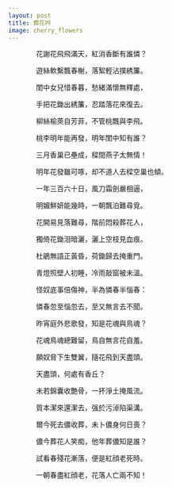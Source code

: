 ```yaml
---
layout: post
title: 葬花吟
image: cherry_flowers
---
```

　　　　花謝花飛飛滿天，紅消香斷有誰憐？

　　　　遊絲軟繫飄春榭，落絮輕沾撲綉簾。

　　　　閨中女兒惜春暮，愁緒滿懷無釋處，

　　　　手把花鋤出綉簾，忍踏落花來復去。

　　　　柳絲榆莢自芳菲，不管桃飄與李飛。

　　　　桃李明年能再發，明年閨中知有誰？

　　　　三月香巢已壘成，樑間燕子太無情！

　　　　明年花發雖可啄，却不道人去樑空巢也傾。

　　　　一年三百六十日，風刀霜劍嚴相逼，

　　　　明媚鮮妍能幾時，一朝飄泊難尋覓。

　　　　花開易見落難尋，階前悶殺葬花人，

　　　　獨倚花鋤泪暗灑，灑上空枝見血痕。

　　　　杜鵑無語正黃昏，荷鋤歸去掩重門。

　　　　青燈照壁人初睡，冷雨敲窗被未溫。

　　　　怪奴底事倍傷神，半為憐春半惱春：

　　　　憐春忽至惱忽去，至又無言去不聞。

　　　　昨宵庭外悲歌發，知是花魂與鳥魂？

　　　　花魂鳥魂總難留，鳥自無言花自羞。

　　　　願奴脅下生雙翼，隨花飛到天盡頭。

　　　　天盡頭，何處有香丘？

　　　　未若錦囊收艶骨，一抔淨土掩風流。

　　　　質本潔來還潔去，强於污淖陷渠溝。

　　　　爾今死去儂收葬，未卜儂身何日喪？

　　　　儂今葬花人笑痴，他年葬儂知是誰？

　　　　試看春殘花漸落，便是紅顔老死時。

　　　　一朝春盡紅顔老，花落人亡兩不知！

